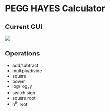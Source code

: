 # PEGG HAYES Calculator
## Current GUI
![](https://drive.google.com/file/d/1XUSv9tn9xTvpOL3o4PyOd7G_Bec1p_MA/preview?raw=true)

## Operations
* add/subtract
* multiply/divide
* square
* power
* log/ log<sub>x</sub>y
* switch sign
* square root
* n<sup>th</sup> root

